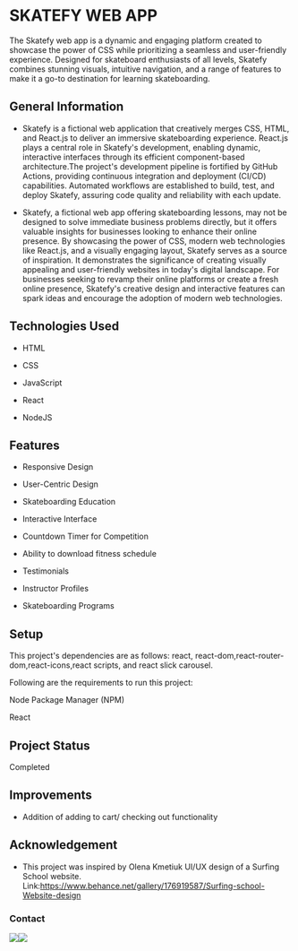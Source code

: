 # SKATEFY WEB APP

The Skatefy web app is a dynamic and engaging platform created to showcase the power of CSS while prioritizing a seamless and user-friendly experience. Designed for skateboard enthusiasts of all levels, Skatefy combines stunning visuals, intuitive navigation, and a range of features to make it a go-to destination for learning skateboarding.

## General Information

- Skatefy is a fictional web application that creatively merges CSS, HTML, and React.js to deliver an immersive skateboarding experience. React.js plays a central role in Skatefy's development, enabling dynamic, interactive interfaces through its efficient component-based architecture.The project's development pipeline is fortified by GitHub Actions, providing continuous integration and deployment (CI/CD) capabilities. Automated workflows are established to build, test, and deploy Skatefy, assuring code quality and reliability with each update.

- Skatefy, a fictional web app offering skateboarding lessons, may not be designed to solve immediate business problems directly, but it offers valuable insights for businesses looking to enhance their online presence. By showcasing the power of CSS, modern web technologies like React.js, and a visually engaging layout, Skatefy serves as a source of inspiration. It demonstrates the significance of creating visually appealing and user-friendly websites in today's digital landscape. For businesses seeking to revamp their online platforms or create a fresh online presence, Skatefy's creative design and interactive features can spark ideas and encourage the adoption of modern web technologies.

## Technologies Used

- HTML

- CSS

- JavaScript

- React

- NodeJS

## Features

- Responsive Design

- User-Centric Design

- Skateboarding Education

- Interactive Interface

- Countdown Timer for Competition
- Ability to download fitness schedule

- Testimonials

- Instructor Profiles

- Skateboarding Programs

## Setup

This project's dependencies are as follows: react, react-dom,react-router-dom,react-icons,react scripts, and react slick carousel.

Following are the requirements to run this project:

Node Package Manager (NPM)

React

## Project Status

Completed

## Improvements

- Addition of adding to cart/ checking out functionality

## Acknowledgement

- This project was inspired by Olena Kmetiuk UI/UX design of a Surfing School website. Link:https://www.behance.net/gallery/176919587/Surfing-school-Website-design

### Contact

[![](https://cdn.jsdelivr.net/gh/devicons/devicon/icons/linkedin/linkedin-original.svg)](https://www.linkedin.com/in/ylexis-butler-67480b14a/)[![](https://cdn.jsdelivr.net/gh/devicons/devicon/icons/github/github-original.svg)](https://github.com/YlexisB)
